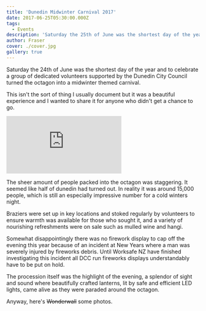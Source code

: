```yaml
---
title: 'Dunedin Midwinter Carnival 2017'
date: 2017-06-25T05:30:00.000Z
tags:
  - Events
description: 'Saturday the 25th of June was the shortest day of the year and to celebrate a group of dedicated volunteers supported by the Dunedin City Council turned the octagon into a midwinter themed carnival. Check out my photos and videos!'
author: Fraser
cover: ./cover.jpg
gallery: true
---
```


Saturday the 24th of June was the shortest day of the year and to celebrate a group of dedicated volunteers supported by the Dunedin City Council turned the octagon into a midwinter themed carnival.

This isn't the sort of thing I usually document but it was a beautiful experience and I wanted to share it for anyone who didn't get a chance to go.

<div class="youtubeEmbed">
  <iframe src="https://www.youtube.com/embed/dlplX0ayIzs/?autoplay=0&amp;autohide=1&amp;vq=hd720&amp;start=" frameborder="0" allowfullscreen="yes"></iframe>
</div>

The sheer amount of people packed into the octagon was staggering. It seemed like half of dunedin had turned out. In reality it was around 15,000 people, which is still an especially impressive number for a cold winters night.

Braziers were set up in key locations and stoked regularly by volunteers to ensure warmth was available for those who sought it, and a variety of nourishing refreshments were on sale such as mulled wine and hangi.

Somewhat disappointingly there was no firework display to cap off the evening this year because of an incident at New Years where a man was severely injured by fireworks debris. Until Worksafe NZ have finished investigating this incident all DCC run fireworks displays understandably have to be put on hold.

The procession itself was the highlight of the evening, a splendor of sight and sound where beautifully crafted lanterns, lit by safe and efficient LED lights, came alive as they were paraded around the octagon.

Anyway, here's ~~Wonderwall~~ some photos.

